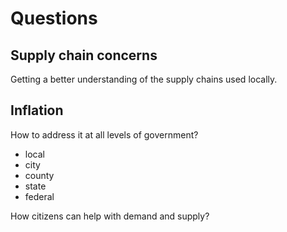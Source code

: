# Questions

## Supply chain concerns
Getting a better understanding of the supply chains used locally. 


## Inflation
How to address it at all levels of government?
* local
* city
* county
* state
* federal

How citizens can help with demand and supply?


